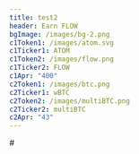 ```yaml
---
title: test2
header: Earn FLOW
bgImage: /images/bg-2.png
c1Token1: /images/atom.svg
c1Ticker1: ATOM
c1Token2: /images/flow.png
c1Ticker2: FLOW
c1Apr: "400"
c2Token1: /images/btc.png
c2Ticker1: wBTC
c2Token2: /images/multiBTC.png
c2Ticker2: multiBTC
c2Apr: "43"
---
```

\#
